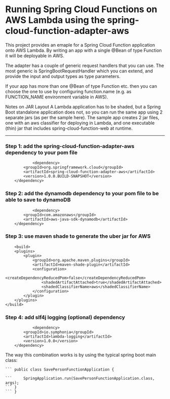 

# Running Spring Cloud Functions on AWS Lambda using the spring-cloud-function-adapter-aws


This project provides an emaple for a Spring Cloud Function application onto AWS Lambda. By writing an app with a single @Bean of type Function it will be deployable in AWS.

The adapter has a couple of generic request handlers that you can use. The most generic is SpringBootRequestHandler which you can extend, and provide the input and output types as type parameters.

If your app has more than one @Bean of type Function etc. then you can choose the one to use by configuring function.name (e.g. as FUNCTION_NAME environment variable in AWS).

Notes on JAR Layout
A Lambda application has to be shaded, but a Spring Boot standalone application does not, so you can run the same app using 2 separate jars (as per the sample here). The sample app creates 2 jar files, one with an aws classifier for deploying in Lambda, and one executable (thin) jar that includes spring-cloud-function-web at runtime.

* * *

### Step 1: add the spring-cloud-function-adapter-aws dependency to your pom file

                <dependency>
			<groupId>org.springframework.cloud</groupId>
			<artifactId>spring-cloud-function-adapter-aws</artifactId>
			<version>1.0.0.BUILD-SNAPSHOT</version>
		</dependency>
  
### Step 2: add the dynamodb dependency to your pom file to be able to save to dynamoDB

                <dependency>
			<groupId>com.amazonaws</groupId>
			<artifactId>aws-java-sdk-dynamodb</artifactId>
		</dependency>
   
### Step 3: use maven shade to generate the uber jar for AWS
        <build>
		<plugins>
			<plugin>
				<groupId>org.apache.maven.plugins</groupId>
				<artifactId>maven-shade-plugin</artifactId>
				<configuration>
					<createDependencyReducedPom>false</createDependencyReducedPom>
					<shadedArtifactAttached>true</shadedArtifactAttached>
					<shadedClassifierName>aws</shadedClassifierName>
				</configuration>
			</plugin>
		</plugins>
	</build>   
    
### Step 4: add slf4j logging (optional) dependency

                <dependency>
			<groupId>io.symphonia</groupId>
			<artifactId>lambda-logging</artifactId>
			<version>1.0.0</version>
		</dependency>
		
The way this combination works is by using the typical spring boot main class:

``` @SpringBootApplication
``` public class SavePersonFunctionApplication {
```
```	public static void main(String[] args) throws Exception {
```		SpringApplication.run(SavePersonFunctionApplication.class, args);
```	}
``` } 
